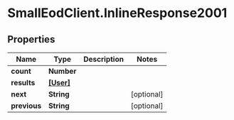 # SmallEodClient.InlineResponse2001

## Properties

Name | Type | Description | Notes
------------ | ------------- | ------------- | -------------
**count** | **Number** |  | 
**results** | [**[User]**](User.md) |  | 
**next** | **String** |  | [optional] 
**previous** | **String** |  | [optional] 


